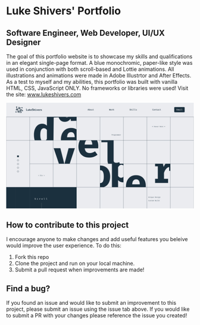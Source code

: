 # Luke Shivers' Portfolio

## Software Engineer, Web Developer, UI/UX Designer
 
The goal of this portfolio website is to showcase my skills and qualifications
in an elegant single-page format. A blue monochromic, paper-like style was used
in conjunction with both scroll-based and Lottie animations. All illustrations 
and animations were made in Adobe Illustrtor and After Effects. As a test to myself 
and my abilities, this portfolio was built with vanilla HTML, CSS, JavaScript ONLY. 
No frameworks or libraries were used! Visit the site: 
<a href="www.lukeshivers.com">www.lukeshivers.com</a>


<a href="www.lukeshivers.com">
    <img src="/assets/exampleView.png" alt="Screenshot"/>
</a>

## How to contribute to this project

I encourage anyone to make changes and add useful features you beleive would
improve the user experience. To do this:

1. Fork this repo
2. Clone the project and run on your local machine.
3. Submit a pull request when improvements are made!


## Find a bug?

If you found an issue and would like to submit an improvement to this project,
please submit an issue using the issue tab above. If you would like to submit a
PR with your changes please reference the issue you created!
